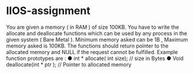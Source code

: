 # IIOS-assignment

You are given a memory ( in RAM ) of size 100KB. You have to write the allocate and
deallocate functions which can be used by any process in the given system ( Bare Metal ).
Minimum memory asked can be 1B , Maximum memory asked is 100KB. The functions should
return pointer to the allocated memory and NULL if the request cannot be fulfilled. Example
function prototypes are :
● int * allocate( int size); // size in Bytes
● Void deallocate(int * ptr ); // Pointer to allocated memory
